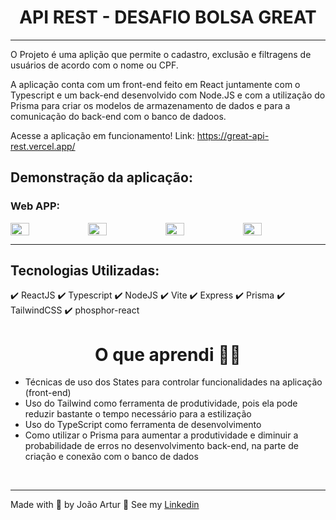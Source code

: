 <h1 align="center" > API REST - DESAFIO BOLSA GREAT </h1>

<hr/>

O Projeto é uma aplição que permite o cadastro, exclusão e filtragens de usuários de acordo com o nome ou CPF.

A aplicação conta com um front-end feito em React juntamente com o Typescript e um back-end desenvolvido com Node.JS e com a utilização do Prisma para criar os modelos de armazenamento de dados e para a comunicação do back-end com o banco de dadoos.


Acesse a aplicação em funcionamento!
Link: https://great-api-rest.vercel.app/

## Demonstração da aplicação:

<div>
    <h3>Web APP:</h3>
       <p style="display: flex; margin-top: 5px;" >
        <img src="./api-rest-great-front/src/assets/gif1.png" width="24.6%" alt="">
        <img src="./api-rest-great-front/src/assets/gif2.png" width="24.6%" alt="">
        <img src="./api-rest-great-front/src/assets/gif3.png" width="24.6%" alt="">
        <img src="./api-rest-great-front/src/assets/gif4.png" width="24.6%" alt="">
    </p>
    <hr/>
     
</div>

## Tecnologias Utilizadas:

✔️ ReactJS
✔️ Typescript
✔️ NodeJS
✔️ Vite
✔️ Express
✔️ Prisma
✔️ TailwindCSS
✔️ phosphor-react


<h1 align="center">O que aprendi 👨‍💻</h1>
<ul>
    <li>Técnicas de uso dos States para controlar funcionalidades na aplicação (front-end)</li>
    <li>Uso do Tailwind como ferramenta de produtividade, pois ela pode reduzir bastante o tempo necessário para a estilização</li>
    <li>Uso do TypeScript como ferramenta de desenvolvimento</li>
    <li>Como utilizar o Prisma para aumentar a produtividade e diminuir a probabilidade de erros no desenvolvimento back-end, na parte de criação e conexão com o banco de dados</li>
   
</ul><br>

<hr>
<p>Made with 💜 by João Artur 👋 See my <a href="https://www.linkedin.com/in/magalhesartur/">Linkedin</a></p>
